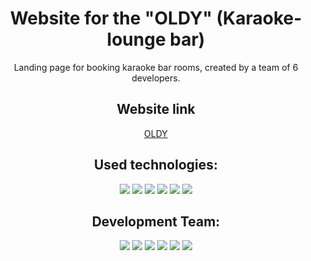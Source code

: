<div id="header" align="center">
  <h1>Website for the "OLDY" (Karaoke-lounge bar)</h1>
  <p>Landing page for booking karaoke bar rooms, created by a team of 6 developers.</p>
  <h2>Website link</h2>
  <a href="https://elencodes.github.io/project_karaoke-bar)/">OLDY</a>
  <h2>Used technologies:</h2> 
    <div id=technologies>
      <img src="https://img.shields.io/badge/html5-%23E34F26.svg?style=for-the-badge&logo=html5&logoColor=white">
      <img src="https://img.shields.io/badge/SASS-hotpink.svg?style=for-the-badge&logo=SASS&logoColor=white">
      <img src="https://img.shields.io/badge/css3-%231572B6.svg?style=for-the-badge&logo=css3&logoColor=white">
      <img src="https://img.shields.io/badge/figma-%23F24E1E.svg?style=for-the-badge&logo=figma&logoColor=white">
      <img src="https://img.shields.io/badge/github-%23121011.svg?style=for-the-badge&logo=github&logoColor=white">
      <img src="https://img.shields.io/badge/git-%23F05033.svg?style=for-the-badge&logo=git&logoColor=white">
    </div>  
  <h2>Development Team:</h2> 
  <div id=bages>
  <a href="https://github.com/elencodes"><img src="https://img.shields.io/badge/ELENA-%23000000?style=for-the-badge&logo=github"></a>
  <a href="https://github.com/ria-helluva-boss"><img src="https://img.shields.io/badge/viktoria-%23000000?style=for-the-badge&logo=github"></a>
  <a href="https://github.com/MarikaShub"><img src="https://img.shields.io/badge/marina-%23FFFF09?style=for-the-badge&logo=github&logoColor=%23000000"></a>
  <a href="https://github.com/sova0110"><img src="https://img.shields.io/badge/olga-%23FFFF09?style=for-the-badge&logo=github&logoColor=%23000000"></a>
  <a href="https://github.com/MariaKazikaeva"><img src="https://img.shields.io/badge/maria-%23E7157B?style=for-the-badge&logo=github"></a>
  <a href="https://github.com/DariaUmipa"><img src="https://img.shields.io/badge/daria-%23E7157B?style=for-the-badge&logo=github"></a>
  </div>
</div>
